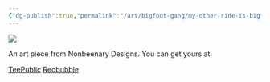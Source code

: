 ```yaml
---
{"dg-publish":true,"permalink":"/art/bigfoot-gang/my-other-ride-is-bigfoot/","title":"My Other Ride Is Bigfoot","tags":["Art","Cryptids"]}
---
```



![](https://baserow-media.ams3.digitaloceanspaces.com/user_files/EJgFNq7WfjD9Ft3yDyPie2lTyVqlaGAr_5e798fba50d8f2d5cda9fb61805f9f941e006c2a37f69f4e90c2ffb5e56cfda8.jpg)

An art piece from Nonbeenary Designs. You can get yours at:

[TeePublic](https://www.teepublic.com/t-shirt/48556146-my-other-ride-is-bigfoot?store_id=258912)
[Redbubble](https://www.redbubble.com/shop/ap/149432454?ref=studio-promote)
